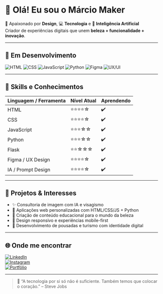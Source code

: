 # 👋 Olá! Eu sou o Márcio Maker

🎨 Apaixonado por **Design**, 💻 **Tecnologia** e 🤖 **Inteligência Artificial**  
Criador de experiências digitais que unem **beleza + funcionalidade + inovação**.

---

## 🚀 Em Desenvolvimento

![HTML](https://img.shields.io/badge/HTML-5-orange?style=flat&logo=html5)
![CSS](https://img.shields.io/badge/CSS-3-blue?style=flat&logo=css3)
![JavaScript](https://img.shields.io/badge/JavaScript-ES6-yellow?style=flat&logo=javascript)
![Python](https://img.shields.io/badge/Python-3.11-blue?style=flat&logo=python)
![Figma](https://img.shields.io/badge/Figma-Design-red?style=flat&logo=figma)
![UX/UI](https://img.shields.io/badge/UX%2FUI-Centered-lightgrey?style=flat&logo=uxdesign)

---

## 🧠 Skills e Conhecimentos

| Linguagem / Ferramenta | Nível Atual | Aprendendo |
|------------------------|-------------|------------|
| HTML                   | ⭐⭐⭐⭐☆      | ✔️         |
| CSS                    | ⭐⭐⭐⭐☆      | ✔️         |
| JavaScript             | ⭐⭐⭐☆☆      | ✔️         |
| Python                 | ⭐⭐⭐☆☆      | ✔️         |
| Flask                  | ⭐⭐☆☆☆      | ✔️         |
| Figma / UX Design      | ⭐⭐⭐⭐☆      | ✔️         |
| IA / Prompt Design     | ⭐⭐⭐⭐☆      | ✔️         |

---

## 💼 Projetos & Interesses

- ✨ Consultoria de imagem com IA e visagismo
- 🧩 Aplicações web personalizadas com HTML/CSS/JS + Python
- 🧠 Criação de conteúdo educacional para o mundo da beleza
- 📱 Design responsivo e experiências mobile-first
- 🏡 Desenvolvimento de pousadas e turismo com identidade digital

---

## 🌐 Onde me encontrar

[![LinkedIn](https://img.shields.io/badge/LinkedIn-Perfil-blue?style=flat&logo=linkedin)](https://linkedin.com/in/seunome)  
[![Instagram](https://img.shields.io/badge/Instagram-@seuperfil-E4405F?style=flat&logo=instagram)](https://instagram.com/seuperfil)  
[![Portfólio](https://img.shields.io/badge/Portf%C3%B3lio-Acessar-green?style=flat&logo=github)](https://seusite.com)  

---

> 💬 “A tecnologia por si só não é suficiente. Também temos que colocar o coração.” – Steve Jobs
